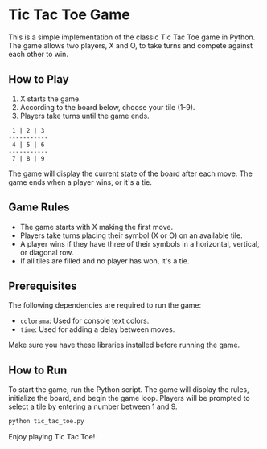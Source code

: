 # Tic Tac Toe Game

This is a simple implementation of the classic Tic Tac Toe game in Python. The game allows two players, X and O, to take turns and compete against each other to win.

## How to Play

1. X starts the game.
2. According to the board below, choose your tile (1-9).
3. Players take turns until the game ends.

```
 1 | 2 | 3
-----------
 4 | 5 | 6
-----------
 7 | 8 | 9
```

The game will display the current state of the board after each move. The game ends when a player wins, or it's a tie.

## Game Rules

- The game starts with X making the first move.
- Players take turns placing their symbol (X or O) on an available tile.
- A player wins if they have three of their symbols in a horizontal, vertical, or diagonal row.
- If all tiles are filled and no player has won, it's a tie.

## Prerequisites

The following dependencies are required to run the game:

- `colorama`: Used for console text colors.
- `time`: Used for adding a delay between moves.

Make sure you have these libraries installed before running the game.

## How to Run

To start the game, run the Python script. The game will display the rules, initialize the board, and begin the game loop. Players will be prompted to select a tile by entering a number between 1 and 9.

```python
python tic_tac_toe.py
```

Enjoy playing Tic Tac Toe!
